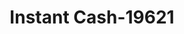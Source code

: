 ---
f_zip-code: 39466
f_state-code: MS
title: Instant Cash-19621
f_phone: 601-798-9594
f_city-only: Picayune
f_address: 318 Memorial Blvd Picayune
f_location-unique-id: '19621'
slug: instant-cash-19621
updated-on: '2024-05-30T13:46:58.046Z'
created-on: '2024-05-30T13:36:59.803Z'
published-on: '2024-05-30T13:54:32.469Z'
f_city-state: cms/city/picayune-ms.md
f_company: cms/company/instant-cash.md
f_state: cms/state/mississippi.md
layout: '[payday-loan].html'
tags: payday-loan
---